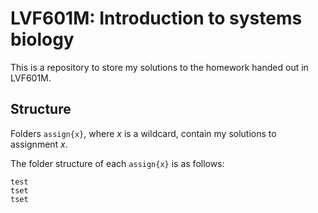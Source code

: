 # LVF601M: Introduction to systems biology
This is a repository to store my solutions to the homework handed out in LVF601M.

## Structure
Folders `assign{x}`, where _x_ is a wildcard, contain my solutions to assignment _x_.

The folder structure of each `assign{x}` is as follows:

```
test
tset
tset
```
